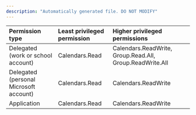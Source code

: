 ```yaml
---
description: "Automatically generated file. DO NOT MODIFY"
---
```


|Permission type|Least privileged permission|Higher privileged permissions|
|:---|:---|:---|
|Delegated (work or school account)|Calendars.Read|Calendars.ReadWrite, Group.Read.All, Group.ReadWrite.All|
|Delegated (personal Microsoft account)|Calendars.Read|Calendars.ReadWrite|
|Application|Calendars.Read|Calendars.ReadWrite|

